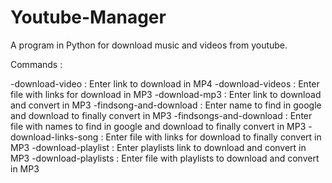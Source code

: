 # Youtube-Manager
 
 A program in Python for download music and videos from youtube.
 
 Commands : 
 
-download-video <LINK> : Enter link to download in MP4
-download-videos <FILE> : Enter file with links for download in MP3
-download-mp3 <LINK> : Enter link to download and convert in MP3
-findsong-and-download <SONG NAME> : Enter name to find in google and download to finally convert in MP3
-findsongs-and-download <FILE> : Enter file with names to find in google and download to finally convert in MP3
-download-links-song <FILE> : Enter file with links for download to finally convert in MP3
-download-playlist <LINK> : Enter playlists link to download and convert in MP3
-download-playlists <FILE> : Enter file with playlists to download and convert in MP3
